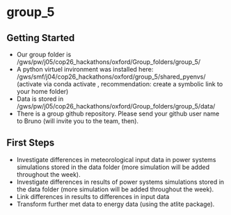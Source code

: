 # group_5

## Getting Started
- Our group folder is /gws/pw/j05/cop26_hackathons/oxford/Group_folders/group_5/
- A python virtuel invironment was installed here: /gws/smf/j04/cop26_hackathons/oxford/group_5/shared_pyenvs/ (activate via conda activate <path to environment>, recommendation: create a symbolic link to your home folder)
- Data is stored in /gws/pw/j05/cop26_hackathons/oxford/Group_folders/group_5/data/
- There is a group github repository. Please send your github user name to Bruno (will invite you to the team, then).
  
## First Steps
- Investigate differences in meteorological input data in power systems simulations stored in the data folder (more simulation will be added throughout the week).
- Investigate differences in results of power systems simulations stored in the data folder (more simulation will be added throughout the week).
- Link differences in results to differences in input data
- Transform further met data to energy data (using the atlite package).
